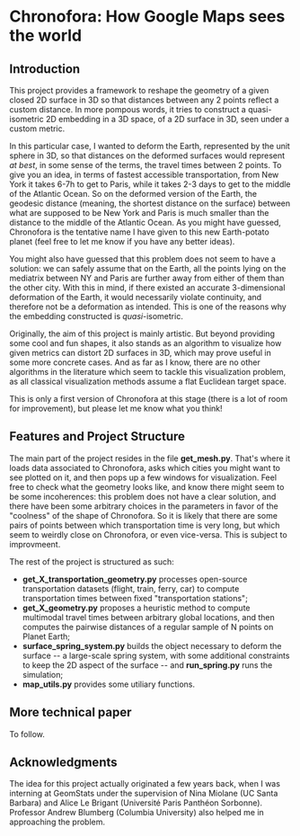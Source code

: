# Chronofora: How Google Maps sees the world

## Introduction

This project provides a framework to reshape the geometry of a given closed 2D surface in 3D so that distances between any 2 points reflect a custom distance. In more pompous words, it tries to construct a quasi-isometric 2D embedding in a 3D space, of a 2D surface in 3D, seen under a custom metric.

In this particular case, I wanted to deform the Earth, represented by the unit sphere in 3D, so that distances on the deformed surfaces would represent _at best_, in some sense of the terms, the travel times between 2 points. To give you an idea, in terms of fastest accessible transportation, from New York it takes 6-7h to get to Paris, while it takes 2-3 days to get to the middle of the Atlantic Ocean. So on the deformed version of the Earth, the geodesic distance (meaning, the shortest distance on the surface) between what are supposed to be New York and Paris is much smaller than the distance to the middle of the Atlantic Ocean. As you might have guessed, Chronofora is the tentative name I have given to this new Earth-potato planet (feel free to let me know if you have any better ideas).

You might also have guessed that this problem does not seem to have a solution: we can  safely assume that on the Earth, all the points lying on the mediatrix between NY and Paris are further away from either of them than the other city. With this in mind, if there existed an accurate 3-dimensional deformation of the Earth, it would necessarily violate continuity, and therefore not be a deformation as intended. This is one of the reasons why the embedding constructed is _quasi_-isometric.

Originally, the aim of this project is mainly artistic. But beyond providing some cool and fun shapes, it also stands as an algorithm to visualize how given metrics can distort 2D surfaces in 3D, which may prove useful in some more concrete cases. And as far as I know, there are no other algorithms in the literature which seem to tackle this visualization problem, as all classical visualization methods assume a flat Euclidean target space.

This is only a first version of Chronofora at this stage (there is a lot of room for improvement), but please let me know what you think!

## Features and Project Structure

The main part of the project resides in the file __get_mesh.py__. That's where it loads data associated to Chronofora, asks which cities you might want to see plotted on it, and then pops up a few windows for visualization. Feel free to check what the geometry looks like, and know there might seem to be some incoherences: this problem does not have a clear solution, and there have been some arbitrary choices in the parameters in favor of the "coolness" of the shape of Chronofora. So it is likely that there are some  pairs of points between which transportation time is very long, but which seem to weirdly close on Chronofora, or even vice-versa. This is subject to improvmeent.

The rest of the project is structured as such:
- __get_X_transportation_geometry.py__ processes open-source transportation datasets (flight, train, ferry, car) to compute transportation times between fixed "transportation stations";
- __get_X_geometry.py__ proposes a heuristic method to compute multimodal travel times between arbitrary global locations, and then computes the pairwise distances of a regular sample of N points on Planet Earth;
- __surface_spring_system.py__ builds the object necessary to deform the surface -- a large-scale spring system, with some additional constraints to keep the 2D aspect of the surface -- and __run_spring.py__ runs the simulation;
- __map_utils.py__ provides some utiliary functions.

## More technical paper

To follow.

## Acknowledgments

The idea for this project actually originated a few years back, when I was interning at GeomStats under the supervision of Nina Miolane (UC Santa Barbara) and Alice Le Brigant (Université Paris Panthéon Sorbonne). Professor Andrew Blumberg (Columbia University) also helped me in approaching the problem. 



